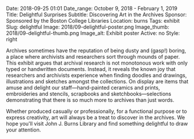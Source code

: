 Date: 2018-09-25 01:01 
Date_range: October 9, 2018 - February 1, 2019
Title: Delightful Surprises
Subtitle: Discovering Art in the Archives
Sponsor: Sponsored by the Boston College Libraries
Location: burns
Tags: exhibit
Slug: delightful
Image: 2018/09-delightful-poster.png
Image_thumb: 2018/09-delightful-thumb.png
Image_alt: Exhibit poster
Active: no
Style: right

Archives sometimes have the reputation of being dusty and (gasp!) boring, a place where archivists and researchers sort through mounds of paper. This exhibit argues that archival research is not monotonous work with only typed or handwritten documents. Instead, it reveals the known joy that researchers and archivists experience when finding doodles and drawings, illustrations and sketches amongst the collections. On display are items that amuse and delight our staff—hand-painted ceramics and prints, embroideries and stencils, scrapbooks and sketchbooks—selections demonstrating that there is so much more to archives than just words. 

Whether produced casually or professionally, for a functional purpose or to express creativity, art will always be a treat to discover in the archives. We hope you'll visit John J. Burns Library and find something delightful to draw your attention. 
